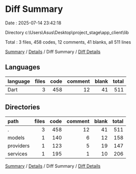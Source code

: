 # Diff Summary

Date : 2025-07-14 23:42:18

Directory c:\\Users\\Asus\\Desktop\\project_stage\\app_client\\lib

Total : 3 files,  458 codes, 12 comments, 41 blanks, all 511 lines

[Summary](results.md) / [Details](details.md) / Diff Summary / [Diff Details](diff-details.md)

## Languages
| language | files | code | comment | blank | total |
| :--- | ---: | ---: | ---: | ---: | ---: |
| Dart | 3 | 458 | 12 | 41 | 511 |

## Directories
| path | files | code | comment | blank | total |
| :--- | ---: | ---: | ---: | ---: | ---: |
| . | 3 | 458 | 12 | 41 | 511 |
| models | 1 | 140 | 6 | 12 | 158 |
| providers | 1 | 123 | 5 | 19 | 147 |
| services | 1 | 195 | 1 | 10 | 206 |

[Summary](results.md) / [Details](details.md) / Diff Summary / [Diff Details](diff-details.md)